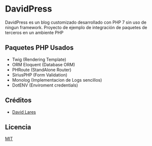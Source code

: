 # DavidPress

DavidPress es un blog customizado desarrollado con PHP 7 sin uso de ningun framework. Proyecto de ejemplo de integración de paquetes de terceros en un ambiente PHP

## Paquetes PHP Usados

- Twig (Rendering Template)
- ORM Eloquent (Database ORM)
- PHRoute (StandAlone Router)
- SiriusPHP (Form Validation)
- Monolog (Implementacion de Logs sencillos)
- DotENV (Enviroment credentials)


## Créditos
- [David Lares](https://twitter.com/@davidlares3)

## Licencia

[MIT](https://opensource.org/licenses/MIT)